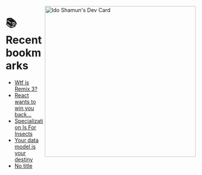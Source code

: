 <a href="https://app.daily.dev/idoshamun"><img src="https://api.daily.dev/devcards/v2/28849d86070e4c099c877ab6837c61f0.png?type=default&r=auy" align="right" width="400" alt="Ido Shamun's Dev Card"/></a>

# 📚 Recent bookmarks
<!-- BOOKMARKS:START -->
- [Wtf is Remix 3?](https://app.daily.dev/posts/HeSpHkTkx?utm_source=rss&utm_medium=bookmarks&utm_campaign=28849d86070e4c099c877ab6837c61f0)
- [React wants to win you back…](https://app.daily.dev/posts/9XWq9TsCe?utm_source=rss&utm_medium=bookmarks&utm_campaign=28849d86070e4c099c877ab6837c61f0)
- [Specialization Is For Insects](https://app.daily.dev/posts/mSXkxpcGr?utm_source=rss&utm_medium=bookmarks&utm_campaign=28849d86070e4c099c877ab6837c61f0)
- [Your data model is your destiny](https://app.daily.dev/posts/XOIRYrfur?utm_source=rss&utm_medium=bookmarks&utm_campaign=28849d86070e4c099c877ab6837c61f0)
- [No title](https://app.daily.dev/posts/u1j9nGAUS?utm_source=rss&utm_medium=bookmarks&utm_campaign=28849d86070e4c099c877ab6837c61f0)
<!-- BOOKMARKS:END -->
